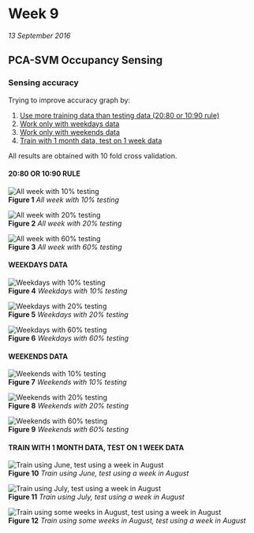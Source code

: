 # Week 9
*13 September 2016*



## PCA-SVM Occupancy Sensing
### Sensing accuracy
Trying to improve accuracy graph by:<br>
1. [Use more training data than testing data (20:80 or 10:90 rule)](#twentyeighty)<br>
2. [Work only with weekdays data](#weekdays)<br> 
3. [Work only with weekends data](#weekends)<br>
3. [Train with 1 month data, test on 1 week data](#onemonth)<br>

All results are obtained with 10 fold cross validation.

#### 20:80 OR 10:90 RULE <a name="twentyeighty"></a>

![All week with 10% testing](../images/week9/test_10.PNG)<br>
    **Figure 1** *All week with 10% testing*

![All week with 20% testing](../images/week9/test_20.PNG)<br>
    **Figure 2** *All week with 20% testing*

![All week with 60% testing](../images/week9/test_60.PNG)<br>
    **Figure 3** *All week with 60% testing*	

#### WEEKDAYS DATA <a name="weekdays"></a>
	
![Weekdays with 10% testing](../images/week9/wd_10.PNG)<br>
    **Figure 4** *Weekdays with 10% testing*

![Weekdays with 20% testing](../images/week9/wd_20.PNG)<br>
    **Figure 5** *Weekdays with 20% testing*

![Weekdays with 60% testing](../images/week9/wd_60.PNG)<br>
    **Figure 6** *Weekdays with 60% testing*	

#### WEEKENDS DATA <a name="weekends"></a>
	
![Weekends with 10% testing](../images/week9/we_10.PNG)<br>
    **Figure 7** *Weekends with 10% testing*

![Weekends with 20% testing](../images/week9/we_20.PNG)<br>
    **Figure 8** *Weekends with 20% testing*

![Weekends with 60% testing](../images/week9/we_60.PNG)<br>
    **Figure 9** *Weekends with 60% testing*	

#### TRAIN WITH 1 MONTH DATA, TEST ON 1 WEEK DATA <a name="onemonth"></a>

![Train using June, test using a week in August](../images/week9/trjun_teaug.png)<br>
    **Figure 10** *Train using June, test using a week in August*
	
![Train using July, test using a week in August](../images/week9/trjul_teaug.png)<br>
    **Figure 11** *Train using July, test using a week in August*

![Train using some weeks in August, test using a week in August](../images/week9/traug_teaug.png)<br>
    **Figure 12** *Train using some weeks in August, test using a week in August*
